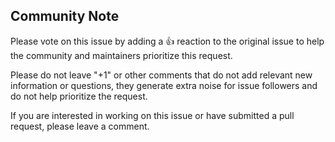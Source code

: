 ## Community Note

Please vote on this issue by adding a 👍 reaction to the original issue to help the community and maintainers prioritize this request.

Please do not leave "+1" or other comments that do not add relevant new information or questions, they generate extra noise for issue followers and do not help prioritize the request.

If you are interested in working on this issue or have submitted a pull request, please leave a comment.
